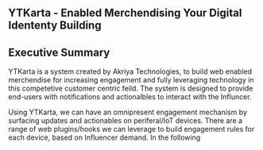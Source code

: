 ## YTKarta - Enabled Merchendising Your Digital Idententy Building 

## Executive Summary
YTKarta is a system created by Akriya Technologies, to build web enabled merchendise for increasing engagement and fully leveraging technology in this competetive customer centric feild. The system is designed to provide end-users with notifications and actionalbles to interact with the Influncer.

Using YTKarta, we can have an omnipresent engagement mechanism by surfacing updates and actionables on periferal/IoT devices. There are a range of web plugins/hooks we can leverage to build engagement rules for each device, based on Influencer demand. In the following 